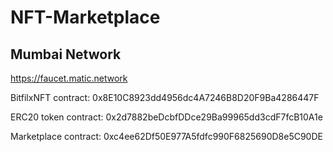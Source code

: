 # NFT-Marketplace

## Mumbai Network

https://faucet.matic.network

BitfilxNFT contract: 0x8E10C8923dd4956dc4A7246B8D20F9Ba4286447F

ERC20 token contract: 0x2d7882beDcbfDDce29Ba99965dd3cdF7fcB10A1e

Marketplace contract: 0xc4ee62Df50E977A5fdfc990F6825690D8e5C90DE